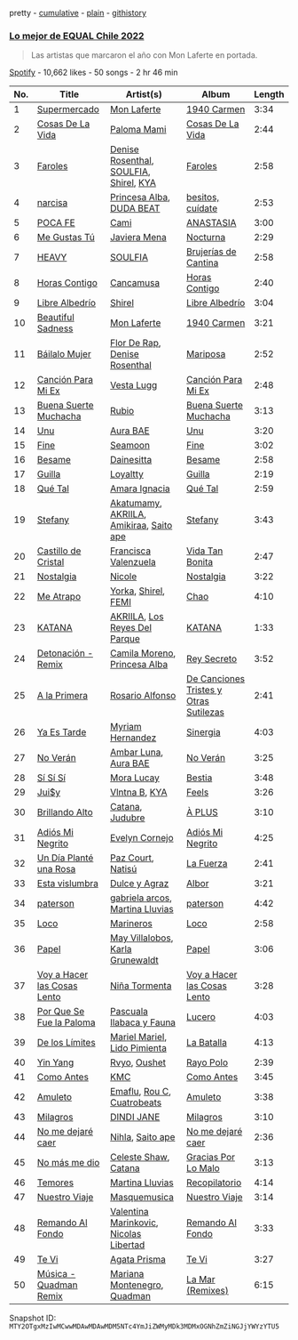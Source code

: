 pretty - [cumulative](/playlists/cumulative/37i9dQZF1DXaXeq4HFmqQR.md) - [plain](/playlists/plain/37i9dQZF1DXaXeq4HFmqQR) - [githistory](https://github.githistory.xyz/mackorone/spotify-playlist-archive/blob/main/playlists/plain/37i9dQZF1DXaXeq4HFmqQR)

### [Lo mejor de EQUAL Chile 2022](https://open.spotify.com/playlist/37i9dQZF1DXaXeq4HFmqQR)

> Las artistas que marcaron el año con Mon Laferte en portada.

[Spotify](https://open.spotify.com/user/spotify) - 10,662 likes - 50 songs - 2 hr 46 min

| No. | Title | Artist(s) | Album | Length |
|---|---|---|---|---|
| 1 | [Supermercado](https://open.spotify.com/track/7L72ZKa8nvYc0SvrYkhoux) | [Mon Laferte](https://open.spotify.com/artist/4boI7bJtmB1L3b1cuL75Zr) | [1940 Carmen](https://open.spotify.com/album/7hWWrisl7wIunR9dKiyjEL) | 3:34 |
| 2 | [Cosas De La Vida](https://open.spotify.com/track/0WfQLUjyg5wn0zWxsOda07) | [Paloma Mami](https://open.spotify.com/artist/7rOlQwf8OuFLFQp4aydjBt) | [Cosas De La Vida](https://open.spotify.com/album/37PlSJaDNBVPHnsqhFqfK4) | 2:44 |
| 3 | [Faroles](https://open.spotify.com/track/4eh4Et24YVZ97mCumJe0IK) | [Denise Rosenthal](https://open.spotify.com/artist/73SBwOgH6mrS09OyFHdR62), [SOULFIA](https://open.spotify.com/artist/1Q9Sx5tOmwems0qwLJZ5Cy), [Shirel](https://open.spotify.com/artist/5fNV5ubt46GqUpyP7Mh4Ln), [KYA](https://open.spotify.com/artist/1D1DNu1iQq7j7hFOlJZJyP) | [Faroles](https://open.spotify.com/album/6E2eSxShTgMRZi3WKjJev0) | 2:58 |
| 4 | [narcisa](https://open.spotify.com/track/4fvIO9UsmmJM2b8gWCzsOg) | [Princesa Alba](https://open.spotify.com/artist/3hvDAraTidCTjQHIc4m8P3), [DUDA BEAT](https://open.spotify.com/artist/2QLSJqqGIstNbO6nYRR16o) | [besitos, cuídate](https://open.spotify.com/album/3kfb4ye7atyQ1mEoI5Lecu) | 2:53 |
| 5 | [POCA FE](https://open.spotify.com/track/4h2YyDHcFAyy6AQsrbvVI0) | [Cami](https://open.spotify.com/artist/3VCrybIJKH7UurbDcZbMmn) | [ANASTASIA](https://open.spotify.com/album/3wbzzUJD8dnfUODIpoCoHO) | 3:00 |
| 6 | [Me Gustas Tú](https://open.spotify.com/track/5rKuJ17ulyXWrqtLKS4sFM) | [Javiera Mena](https://open.spotify.com/artist/6c0qylj1D1gqcUUN2P8Ofp) | [Nocturna](https://open.spotify.com/album/5vU4ilAXgThxcO2wEuPuk3) | 2:29 |
| 7 | [HEAVY](https://open.spotify.com/track/3bEetphA24F4tNyBW1p4Bz) | [SOULFIA](https://open.spotify.com/artist/1Q9Sx5tOmwems0qwLJZ5Cy) | [Brujerías de Cantina](https://open.spotify.com/album/4wkcKHHjFk2ZK7ou5d3Woy) | 2:58 |
| 8 | [Horas Contigo](https://open.spotify.com/track/5LsqbIej8JeVAMCD5mZKCJ) | [Cancamusa](https://open.spotify.com/artist/6GSnSFc0O2JMkPkGcBFsNc) | [Horas Contigo](https://open.spotify.com/album/0M2juBtEpeh1WRg3VmaNfe) | 2:40 |
| 9 | [Libre Albedrío](https://open.spotify.com/track/5DovDrVCNh9qFp0GGnmJH7) | [Shirel](https://open.spotify.com/artist/5fNV5ubt46GqUpyP7Mh4Ln) | [Libre Albedrío](https://open.spotify.com/album/6ywjX40yQQT3EVSuv0JcmV) | 3:04 |
| 10 | [Beautiful Sadness](https://open.spotify.com/track/3gCU77vVGjA80B6cxXexWA) | [Mon Laferte](https://open.spotify.com/artist/4boI7bJtmB1L3b1cuL75Zr) | [1940 Carmen](https://open.spotify.com/album/7hWWrisl7wIunR9dKiyjEL) | 3:21 |
| 11 | [Báilalo Mujer](https://open.spotify.com/track/7y2HbN0w7eoRU5sw97VKpi) | [Flor De Rap](https://open.spotify.com/artist/3ZIZqvSbTL7mIEyXmbbXs7), [Denise Rosenthal](https://open.spotify.com/artist/73SBwOgH6mrS09OyFHdR62) | [Mariposa](https://open.spotify.com/album/0SOd8PQSePV5ryAWE9vM9X) | 2:52 |
| 12 | [Canción Para Mi Ex](https://open.spotify.com/track/7JXdrYedUjDUn75naheO3y) | [Vesta Lugg](https://open.spotify.com/artist/4BMCoatjMD45S9nDzLVa3c) | [Canción Para Mi Ex](https://open.spotify.com/album/4cgQLvcxp6LbnBMkhMdVGq) | 2:48 |
| 13 | [Buena Suerte Muchacha](https://open.spotify.com/track/0g9uGFzr5N6k5kOtx0nmCv) | [Rubio](https://open.spotify.com/artist/79YjWaAoD88XGLETIsnnQV) | [Buena Suerte Muchacha](https://open.spotify.com/album/2EzDw9iglsGLvrgSnv10M0) | 3:13 |
| 14 | [Unu](https://open.spotify.com/track/18wY2ze6uhtIsneBCDKV0j) | [Aura BAE](https://open.spotify.com/artist/7jIywNxfjSZ2Dxm6OOzQPF) | [Unu](https://open.spotify.com/album/14ViOwDZ8noeswcMZx5Noj) | 3:20 |
| 15 | [Fine](https://open.spotify.com/track/3LCT2iQ7fCeEdUNwOQEona) | [Seamoon](https://open.spotify.com/artist/2h0ht04lePhc9LY0GHHJ1O) | [Fine](https://open.spotify.com/album/1C8XRMbIpfKRbJn58ZNofo) | 3:02 |
| 16 | [Besame](https://open.spotify.com/track/4SCZZqR0xUoG8PcY9CuDzY) | [Dainesitta](https://open.spotify.com/artist/4jUVJzcthHyWbl6IwK5EOl) | [Besame](https://open.spotify.com/album/5i9XwsUbqZaBDtlFroAJ4B) | 2:58 |
| 17 | [Guilla](https://open.spotify.com/track/4xTZL1wNVCtCrqJQUHqHdc) | [Loyaltty](https://open.spotify.com/artist/5DDpDYLDv4xasIBS6kp2wf) | [Guilla](https://open.spotify.com/album/2wvlZcsnGAzbRx6C1wUYtw) | 2:19 |
| 18 | [Qué Tal](https://open.spotify.com/track/10yYzYZwIaZhBLvUt7oMPh) | [Amara Ignacia](https://open.spotify.com/artist/6YTu4Ih4tovKGdsq3UCnHa) | [Qué Tal](https://open.spotify.com/album/4ygfd1lPGeyflD5NtWR8AT) | 2:59 |
| 19 | [Stefany](https://open.spotify.com/track/2itkoR7NhZ71ORPGweN2WS) | [Akatumamy](https://open.spotify.com/artist/38DOU02BQmlcooCqxr3aSd), [AKRIILA](https://open.spotify.com/artist/39hfuTf4PHfnHgIl0QBDGL), [Amikiraa](https://open.spotify.com/artist/3xCoO7TgLAuhKkNz0uRwo2), [Saito ape](https://open.spotify.com/artist/0panVaEhbJCPqIRJfLuwap) | [Stefany](https://open.spotify.com/album/74vpSPUywXW5tWyCz7WWYx) | 3:43 |
| 20 | [Castillo de Cristal](https://open.spotify.com/track/6EKbtOGBq4tSpn8CkoDUoq) | [Francisca Valenzuela](https://open.spotify.com/artist/2piHiUbXwUNNIvYyIOIUKt) | [Vida Tan Bonita](https://open.spotify.com/album/62cm3NBJCoTZpXJHzmUg7C) | 2:47 |
| 21 | [Nostalgia](https://open.spotify.com/track/37xvyz3KXZraJAp9l4w3yS) | [Nicole](https://open.spotify.com/artist/3iIMN6aYzb6coyCECxkHaS) | [Nostalgia](https://open.spotify.com/album/28HDi1j2SfwmNDjVCxBAcw) | 3:22 |
| 22 | [Me Atrapo](https://open.spotify.com/track/5mb7wNPBlEzCnZmEYYk4wy) | [Yorka](https://open.spotify.com/artist/71bG6LIwKMYALxV8WuIezn), [Shirel](https://open.spotify.com/artist/5fNV5ubt46GqUpyP7Mh4Ln), [FEMI](https://open.spotify.com/artist/0Zq7qMNo2UXDat3Tzf0x2s) | [Chao](https://open.spotify.com/album/50NOVmSzpApZluUtVSv1Tz) | 4:10 |
| 23 | [KATANA](https://open.spotify.com/track/5JkPjSbLQDkyXWei94y0x5) | [AKRIILA](https://open.spotify.com/artist/39hfuTf4PHfnHgIl0QBDGL), [Los Reyes Del Parque](https://open.spotify.com/artist/1b7hyZ1cAfabiMqIx72gzR) | [KATANA](https://open.spotify.com/album/5OOFz37iRTtEwoYYf2bMbg) | 1:33 |
| 24 | [Detonación \- Remix](https://open.spotify.com/track/6uuXd49EnESdqwsvBp6JNc) | [Camila Moreno](https://open.spotify.com/artist/0SJy1J0FgP21lbvGBMKT8H), [Princesa Alba](https://open.spotify.com/artist/3hvDAraTidCTjQHIc4m8P3) | [Rey Secreto](https://open.spotify.com/album/0uvDf9ljskD5hI9XxvBIJI) | 3:52 |
| 25 | [A la Primera](https://open.spotify.com/track/3MsD0RrlQb1OoPFInlQoJy) | [Rosario Alfonso](https://open.spotify.com/artist/7mirwC8eaTt7tswix93TFZ) | [De Canciones Tristes y Otras Sutilezas](https://open.spotify.com/album/4pYSsYWtj0fPzTXF5tES60) | 2:41 |
| 26 | [Ya Es Tarde](https://open.spotify.com/track/4iUxUVZpySaY1epUkDXCbh) | [Myriam Hernandez](https://open.spotify.com/artist/6NHTDaYSUeMaroI5U0jytT) | [Sinergia](https://open.spotify.com/album/5SjeP0UHafaTMnfrzx4Q95) | 4:03 |
| 27 | [No Verán](https://open.spotify.com/track/5ad4erSBw23M9ZR9qXxKJO) | [Ambar Luna](https://open.spotify.com/artist/3cJV9VzS3qt2MU60ilzNML), [Aura BAE](https://open.spotify.com/artist/7jIywNxfjSZ2Dxm6OOzQPF) | [No Verán](https://open.spotify.com/album/0uEDpAuha70JI917sWwjfK) | 3:25 |
| 28 | [Sí Sí Sí](https://open.spotify.com/track/3xeTWr7alFHDn5ZWITHUSX) | [Mora Lucay](https://open.spotify.com/artist/3gjqD5j7NaOCr4kLULEV0L) | [Bestia](https://open.spotify.com/album/5MxhmYS9jmITi4mqz6FAX9) | 3:48 |
| 29 | [Jui$y](https://open.spotify.com/track/0J6ZsFfF2vUw1lf0EbZgrQ) | [Vlntna B](https://open.spotify.com/artist/5leFwWpTacAWLAom8B2JbS), [KYA](https://open.spotify.com/artist/1D1DNu1iQq7j7hFOlJZJyP) | [Feels](https://open.spotify.com/album/789Zq50xXSDEYuLDmo56Gj) | 3:26 |
| 30 | [Brillando Alto](https://open.spotify.com/track/57C9tAaIytHcO1ntxGohxc) | [Catana](https://open.spotify.com/artist/5M93gtdh8dIv85CDYnuP90), [Judubre](https://open.spotify.com/artist/0hu94twCEudpR1Zj2qOHWC) | [À PLUS](https://open.spotify.com/album/6fV1ZKfUAm1BvJzTe6yzdr) | 3:10 |
| 31 | [Adiós Mi Negrito](https://open.spotify.com/track/6MKjQsM77ioTbQ5idx3sLp) | [Evelyn Cornejo](https://open.spotify.com/artist/3wV40S9AyTLTE2b0Tp0Yo6) | [Adiós Mi Negrito](https://open.spotify.com/album/58OYosg2fG9Ykdz68filu1) | 4:25 |
| 32 | [Un Día Planté una Rosa](https://open.spotify.com/track/3BvyDuC2IhlSpG3DfnnXMR) | [Paz Court](https://open.spotify.com/artist/4iYtGmJwcET4ym55GMp4Zm), [Natisú](https://open.spotify.com/artist/7BzSI3dTllADHzoJ2crQov) | [La Fuerza](https://open.spotify.com/album/4qMSZDyLdEJtoL19qzG4ld) | 2:41 |
| 33 | [Esta vislumbra](https://open.spotify.com/track/5RSDZ3yNuLTvCEFi9amsc9) | [Dulce y Agraz](https://open.spotify.com/artist/5cD6bctPV8wtKpO4o8ZtTQ) | [Albor](https://open.spotify.com/album/4Ux1CbTTTwflNZzI5wxtp7) | 3:21 |
| 34 | [paterson](https://open.spotify.com/track/3DUKYkLS0M2kM6m7tzjipR) | [gabriela arcos](https://open.spotify.com/artist/3SdRPRuSNLp9lj06iZuQlx), [Martina Lluvias](https://open.spotify.com/artist/5x24CqyDaYbM6OUjxLYkUo) | [paterson](https://open.spotify.com/album/5URw6mtoVChP5GD5la6RbF) | 4:42 |
| 35 | [Loco](https://open.spotify.com/track/44nbI3uV9Xy4JTQJ6eCYTL) | [Marineros](https://open.spotify.com/artist/6EwwcDTg6CKzsuWq7Xbd7D) | [Loco](https://open.spotify.com/album/07unMn9Pkm8nWxv1Kr1sdt) | 2:58 |
| 36 | [Papel](https://open.spotify.com/track/4rE16lTqf0Itc1jcpnyDYx) | [May Villalobos](https://open.spotify.com/artist/2v6dIFNgGkqAwvSdeR6D8D), [Karla Grunewaldt](https://open.spotify.com/artist/5w4VSeopBIU3C6uPYqunc3) | [Papel](https://open.spotify.com/album/1qmqSiUdglS1nHtMpGDFAt) | 3:06 |
| 37 | [Voy a Hacer las Cosas Lento](https://open.spotify.com/track/2giVbMc5SuyJedv7JaWr9o) | [Niña Tormenta](https://open.spotify.com/artist/0KJEHAoNtPaopqOHD6UIkY) | [Voy a Hacer las Cosas Lento](https://open.spotify.com/album/4is8Xi19Eijn9e16KgaipK) | 3:28 |
| 38 | [Por Que Se Fue la Paloma](https://open.spotify.com/track/75ic82G9v6jgTDjlq7jij7) | [Pascuala Ilabaca y Fauna](https://open.spotify.com/artist/6nf17XGXCx2PSgkhPYjSIA) | [Lucero](https://open.spotify.com/album/4LFoct8D5qbHcGH1HVq6jP) | 4:03 |
| 39 | [De los Límites](https://open.spotify.com/track/6F2hjr7MkepvMp69C2JdFP) | [Mariel Mariel](https://open.spotify.com/artist/5MbC0GPijb60evRCEQLJAz), [Lido Pimienta](https://open.spotify.com/artist/1IdkKQ9CM1i0wygfxYV4Z3) | [La Batalla](https://open.spotify.com/album/0YXQIt7lz5Rsp7wpbuwhFW) | 4:13 |
| 40 | [Yin Yang](https://open.spotify.com/track/7cOqDi2xyjxSNfQQlH0X8l) | [Rvyo](https://open.spotify.com/artist/6eo5LO5tYMMvvKa6iLoY2n), [Oushet](https://open.spotify.com/artist/5nAqcCizLzWuyAlnfSgEID) | [Rayo Polo](https://open.spotify.com/album/2RIoUDe3Q75FhFtL2hGdb2) | 2:39 |
| 41 | [Como Antes](https://open.spotify.com/track/0Bj0PwegArVw6LfZB45Nzp) | [KMC](https://open.spotify.com/artist/6XRepE59HrVuIQgfWXdBJ4) | [Como Antes](https://open.spotify.com/album/4zuTGAxecqQaSRVkn7mBKu) | 3:45 |
| 42 | [Amuleto](https://open.spotify.com/track/59iDxn0HIxHIcTZW4poFj7) | [Emaflu](https://open.spotify.com/artist/5PS09CXdU7Lze7eAk2z3Yy), [Rou C](https://open.spotify.com/artist/2QDk2sxK8xHgNIIXNLgNZ9), [Cuatrobeats](https://open.spotify.com/artist/5VH4yORLdFVHVSqCYAjjoh) | [Amuleto](https://open.spotify.com/album/7uxrgNDgbXTS2RoP81ACqG) | 3:38 |
| 43 | [Milagros](https://open.spotify.com/track/2TBePNbBTf5wbDI7Rebmp8) | [DINDI JANE](https://open.spotify.com/artist/3NtqMR9pkptsO9mRHUmYDJ) | [Milagros](https://open.spotify.com/album/0kPuuj3n0l0Wi2Sg1Gj5H1) | 3:10 |
| 44 | [No me dejaré caer](https://open.spotify.com/track/4pv1VaZa5hxAWsdn1NFLlE) | [Nihla](https://open.spotify.com/artist/74UNE9EF6heknm43N3LPMf), [Saito ape](https://open.spotify.com/artist/2MPqvA1H0bdSKq7hohfxL1) | [No me dejaré caer](https://open.spotify.com/album/29PpuwqvwZEOJP1eEsDmqR) | 2:36 |
| 45 | [No más me dio](https://open.spotify.com/track/3bms00eq58V702DSRk7spN) | [Celeste Shaw](https://open.spotify.com/artist/6rqnfwOhPniuJF1OxvMdYj), [Catana](https://open.spotify.com/artist/5M93gtdh8dIv85CDYnuP90) | [Gracias Por Lo Malo](https://open.spotify.com/album/7yQwWyQY21QDDr3Btezdzf) | 3:13 |
| 46 | [Temores](https://open.spotify.com/track/3TOCH8ZjLvmIRfyAe2niE8) | [Martina Lluvias](https://open.spotify.com/artist/5x24CqyDaYbM6OUjxLYkUo) | [Recopilatorio](https://open.spotify.com/album/5GZRekxFsqDFURqsVitGxy) | 4:14 |
| 47 | [Nuestro Viaje](https://open.spotify.com/track/7u5pfiZmga8yk7mRetF98N) | [Masquemusica](https://open.spotify.com/artist/38WvNBHvqwUXnwkWIioPxo) | [Nuestro Viaje](https://open.spotify.com/album/0uj9llW1D4Gu0yrajpTx2D) | 3:14 |
| 48 | [Remando Al Fondo](https://open.spotify.com/track/7Hbvcj8TI6cH4VP0XCzqS1) | [Valentina Marinkovic](https://open.spotify.com/artist/0XGcjQMRjxUa3QQxmxa4el), [Nicolas Libertad](https://open.spotify.com/artist/4Zohwfh3tPyL3X3baHjKDc) | [Remando Al Fondo](https://open.spotify.com/album/3KB4oVOGMe0Pyi6AJIM0Kg) | 3:33 |
| 49 | [Te Vi](https://open.spotify.com/track/3igElj1Q0AmhWbo1fhVQfo) | [Agata Prisma](https://open.spotify.com/artist/2g2gwCr1ZcowpJeVTubUy2) | [Te Vi](https://open.spotify.com/album/3XWcjhCcNd4zVeKCL6MwNm) | 3:27 |
| 50 | [Música \- Quadman Remix](https://open.spotify.com/track/1tsOfeJb5PliHGBP4adsmD) | [Mariana Montenegro](https://open.spotify.com/artist/5ukVsGwdu2xaIWF4ytxBtm), [Quadman](https://open.spotify.com/artist/4pIRnTXA6rcHUXbdS7uxuE) | [La Mar \(Remixes\)](https://open.spotify.com/album/7BUfVp5TlqMljuNoO8tX1O) | 6:15 |

Snapshot ID: `MTY2OTgxMzIwMCwwMDAwMDAwMDM5NTc4YmJiZWMyMDk3MDMxOGNhZmZiNGJjYWYzYTU5`
